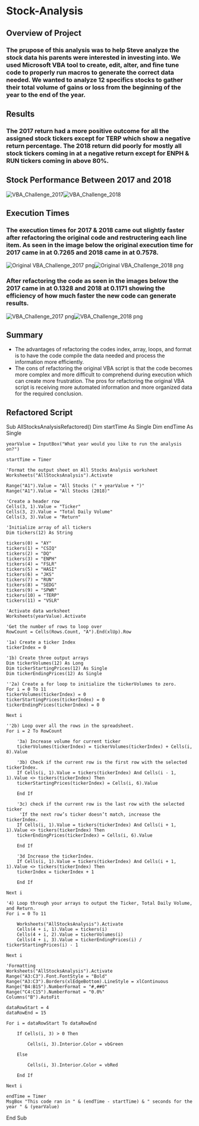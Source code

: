 # Stock-Analysis

## Overview of Project 

### The prupose of this analysis was to help Steve analyze the stock data his parents were interested in investing into. We used Microsoft VBA tool to create, edit, alter, and fine tune code to properly run macros to generate the correct data needed. We wanted to analyze 12 specifics stocks to gather their total volume of gains or loss from the beginning of the year to the end of the year. 

## Results

### The 2017 return had a more positive outcome for all the assigned stock tickers except for TERP which show a negative return percentage. The 2018 return did poorly for mostly all stock tickers coming in at a negative return except for ENPH & RUN tickers coming in above 80%. 

## Stock Performance Between 2017 and 2018
![VBA_Challenge_2017](https://user-images.githubusercontent.com/118647523/207748628-a24ee3c0-7c89-4767-be64-25c616e506f0.png)![VBA_Challenge_2018](https://user-images.githubusercontent.com/118647523/207748643-a60f7747-82f7-4429-a1bf-5cda2650789c.png)

## Execution Times
### The execution times for 2017 & 2018 came out slightly faster after refactoring the original code and restructering each line item. As seen in the image below the original execution time for 2017 came in at 0.7265 and 2018 came in at 0.7578.

![Original VBA_Challenge_2017 png](https://user-images.githubusercontent.com/118647523/207751258-9d0eafed-89d7-426e-aa2c-5066646ef573.png)![Original VBA_Challenge_2018 png](https://user-images.githubusercontent.com/118647523/207751279-eba39c97-1bd9-43a6-9d3f-59502189406e.png)

### After refactoring the code as seen in the images below the 2017 came in at 0.1328 and 2018 at 0.1171 showing the efficiency of how much faster the new code can generate results.

![VBA_Challenge_2017 png](https://user-images.githubusercontent.com/118647523/207751335-6b8aa068-7f47-45ee-8e3c-a81ee3bcdf7d.png)![VBA_Challenge_2018 png](https://user-images.githubusercontent.com/118647523/207751345-8ec64566-80d2-427a-88a7-716ede8917db.png)


## Summary 

- The advantages of refactoring the codes index, array, loops, and format is to have the code compile the data needed and process the information more efficiently.
- The cons of refactoring the original VBA script is that the code becomes more complex and more difficult to comprehend during execution which can create more frustration. The pros for refactoring the original VBA script is receiving more automated information and more organized data for the required conclusion.

## Refactored Script 

Sub AllStocksAnalysisRefactored()
    Dim startTime As Single
    Dim endTime  As Single

    yearValue = InputBox("What year would you like to run the analysis on?")

    startTime = Timer
    
    'Format the output sheet on All Stocks Analysis worksheet
    Worksheets("AllStocksAnalysis").Activate
    
    Range("A1").Value = "All Stocks (" + yearValue + ")"
    Range("A1").Value = "All Stocks (2018)"
    
    'Create a header row
    Cells(3, 1).Value = "Ticker"
    Cells(3, 2).Value = "Total Daily Volume"
    Cells(3, 3).Value = "Return"

    'Initialize array of all tickers
    Dim tickers(12) As String
    
    tickers(0) = "AY"
    tickers(1) = "CSIQ"
    tickers(2) = "DQ"
    tickers(3) = "ENPH"
    tickers(4) = "FSLR"
    tickers(5) = "HASI"
    tickers(6) = "JKS"
    tickers(7) = "RUN"
    tickers(8) = "SEDG"
    tickers(9) = "SPWR"
    tickers(10) = "TERP"
    tickers(11) = "VSLR"
    
    'Activate data worksheet
    Worksheets(yearValue).Activate
    
    'Get the number of rows to loop over
    RowCount = Cells(Rows.Count, "A").End(xlUp).Row
    
    '1a) Create a ticker Index
    tickerIndex = 0
    
    '1b) Create three output arrays
    Dim tickerVolumes(12) As Long
    Dim tickerStartingPrices(12) As Single
    Dim tickerEndingPrices(12) As Single
    
    ''2a) Create a for loop to initialize the tickerVolumes to zero.
    For i = 0 To 11
    tickerVolumes(tickerIndex) = 0
    tickerStartingPrices(tickerIndex) = 0
    tickerEndingPrices(tickerIndex) = 0
    
    Next i
    
    ''2b) Loop over all the rows in the spreadsheet.
    For i = 2 To RowCount
    
        '3a) Increase volume for current ticker
        tickerVolumes(tickerIndex) = tickerVolumes(tickerIndex) + Cells(i, 8).Value
        
        '3b) Check if the current row is the first row with the selected tickerIndex.
        If Cells(i, 1).Value = tickers(tickerIndex) And Cells(i - 1, 1).Value <> tickers(tickerIndex) Then
        tickerStartingPrices(tickerIndex) = Cells(i, 6).Value
            
        End If
        
        '3c) check if the current row is the last row with the selected ticker
         'If the next row’s ticker doesn’t match, increase the tickerIndex.
        If Cells(i, 1).Value = tickers(tickerIndex) And Cells(i + 1, 1).Value <> tickers(tickerIndex) Then
        tickerEndingPrices(tickerIndex) = Cells(i, 6).Value
            
        End If
        
        '3d Increase the tickerIndex.
        If Cells(i, 1).Value = tickers(tickerIndex) And Cells(i + 1, 1).Value <> tickers(tickerIndex) Then
        tickerIndex = tickerIndex + 1
            
        End If
    
    Next i
    
    '4) Loop through your arrays to output the Ticker, Total Daily Volume, and Return.
    For i = 0 To 11
        
        Worksheets("AllStocksAnalysis").Activate
        Cells(4 + i, 1).Value = tickers(i)
        Cells(4 + i, 2).Value = tickerVolumes(i)
        Cells(4 + i, 3).Value = tickerEndingPrices(i) / tickerStartingPrices(i) - 1
        
    Next i
    
    'Formatting
    Worksheets("AllStocksAnalysis").Activate
    Range("A3:C3").Font.FontStyle = "Bold"
    Range("A3:C3").Borders(xlEdgeBottom).LineStyle = xlContinuous
    Range("B4:B15").NumberFormat = "#,##0"
    Range("C4:C15").NumberFormat = "0.0%"
    Columns("B").AutoFit

    dataRowStart = 4
    dataRowEnd = 15

    For i = dataRowStart To dataRowEnd
        
        If Cells(i, 3) > 0 Then
            
            Cells(i, 3).Interior.Color = vbGreen
            
        Else
        
            Cells(i, 3).Interior.Color = vbRed
            
        End If
        
    Next i
 
    endTime = Timer
    MsgBox "This code ran in " & (endTime - startTime) & " seconds for the year " & (yearValue)

End Sub

